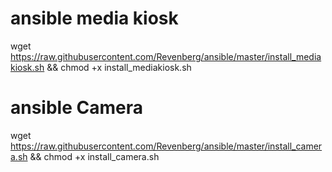 # ansible media kiosk
wget https://raw.githubusercontent.com/Revenberg/ansible/master/install_mediakiosk.sh && chmod +x install_mediakiosk.sh

# ansible Camera
wget https://raw.githubusercontent.com/Revenberg/ansible/master/install_camera.sh && chmod +x install_camera.sh
